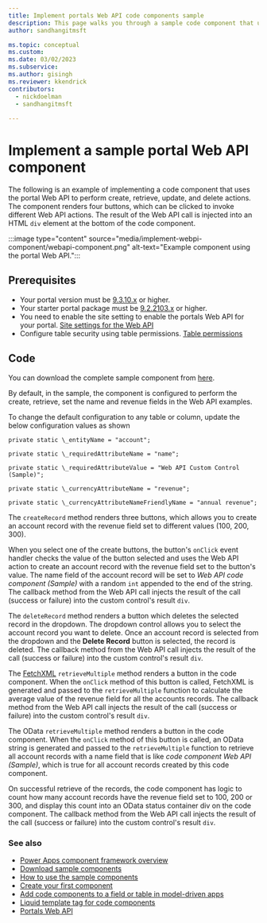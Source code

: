 ```yaml
---
title: Implement portals Web API code components sample
description: This page walks you through a sample code component that uses the portal Web API.
author: sandhangitmsft

ms.topic: conceptual
ms.custom: 
ms.date: 03/02/2023
ms.subservice: 
ms.author: gisingh
ms.reviewer: kkendrick
contributors:
  - nickdoelman
  - sandhangitmsft
 
---
```


# Implement a sample portal Web API component

The following is an example of implementing a code component that uses the portal Web API to perform create, retrieve, update, and delete actions. The component renders four buttons, which can be clicked to invoke different Web API actions. The result of the Web API call is injected into an HTML `div` element at the bottom of the code component.

:::image type="content" source="media/implement-webpi-component/webapi-component.png" alt-text="Example component using the portal Web API.":::

## Prerequisites

- Your portal version must be [9.3.10.x](/power-platform/released-versions/portals/portalupdate9310x) or higher.
- Your starter portal package must be [9.2.2103.x](/power-apps/maker/portals/versions/package-version-9.2.2103) or higher.
- You need to enable the site setting to enable the portals Web API for your portal. [Site settings for the Web API](web-api-overview.md#site-settings-for-the-web-api)
- Configure table security using table permissions. [Table permissions](../security/assign-table-permissions.md)

## Code

You can download the complete sample component from [here](https://github.com/microsoft/PowerApps-Samples/tree/master/portals/PortalWebAPIControl).

By default, in the sample, the component is configured to perform the create, retrieve, set the name and revenue fields in the Web API examples.

To change the default configuration to any table or column, update the below configuration values as shown

`private static \_entityName = "account";`

`private static \_requiredAttributeName = "name";`

`private static \_requiredAttributeValue = "Web API Custom Control (Sample)";`

`private static \_currencyAttributeName = "revenue";`

`private static \_currencyAttributeNameFriendlyName = "annual revenue";`

The `createRecord` method renders three buttons, which allows you to create an account record with the revenue field set to different values (100, 200, 300).

When you select one of the create buttons, the button's `onClick` event handler checks the value of the button selected and uses the Web API action to create an account record with the revenue field set to the button's value. The name field of the account record will be set to *Web API code component (Sample)* with a random `int` appended to the end of the string. The callback method from the Web API call injects the result of the call (success or failure) into the custom control's result `div`.

The `deleteRecord` method renders a button which deletes the selected record in the dropdown. The dropdown control allows you to select the account record you want to delete. Once an account record is selected from the dropdown and the **Delete Record** button is selected, the record is deleted. The callback method from the Web API call injects the result of the call (success or failure) into the custom control's result `div`.

The [FetchXML](/powerapps/developer/data-platform/use-fetchxml-construct-query) `retrieveMultiple` method renders a button in the code component. When the `onClick` method of this button is called, FetchXML is generated and passed to the `retrieveMultiple` function to calculate the average value of the revenue field for all the accounts records. The callback method from the Web API call injects the result of the call (success or failure) into the custom control's result `div`.

The OData `retrieveMultiple` method renders a button in the code component. When the `onClick` method of this button is called, an OData string is generated and passed to the `retrieveMultiple` function to retrieve all account records with a name field that is like *code component Web API (Sample)*, which is true for all account records created by this code component.

On successful retrieve of the records, the code component has logic to count how many account records have the revenue field set to 100, 200 or 300, and display this count into an OData status container div on the code component. The callback method from the Web API call injects the result of the call (success or failure) into the custom control's result `div`. 

### See also

- [Power Apps component framework overview](/powerapps/developer/component-framework/overview) 
- [Download sample components](https://github.com/microsoft/PowerApps-Samples/tree/master/component-framework) 
- [How to use the sample components](/powerapps/developer/component-framework/use-sample-components)
- [Create your first component](/powerapps/developer/component-framework/implementing-controls-using-typescript)
- [Add code components to a field or table in model-driven apps](/powerapps/developer/component-framework/add-custom-controls-to-a-field-or-entity)
- [Liquid template tag for code components](liquid/component-framework-liquid.md)
- [Portals Web API](web-api-overview.md)


